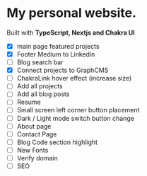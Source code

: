 # My personal website.

Built with **TypeScript, Nextjs and Chakra UI**

- [x] main page featured projects
- [x] Footer Medium to Linkedin
- [ ] Blog search bar
- [x] Connect projects to GraphCMS
- [ ] ChakraLink hover effect (increase size)
- [ ] Add all projects
- [ ] Add all blog posts
- [ ] Resume
- [ ] Small screen left corner button placement
- [ ] Dark / Light mode switch button change
- [ ] About page
- [ ] Contact Page
- [ ] Blog Code section highlight
- [ ] New Fonts
- [ ] Verify domain
- [ ] SEO

